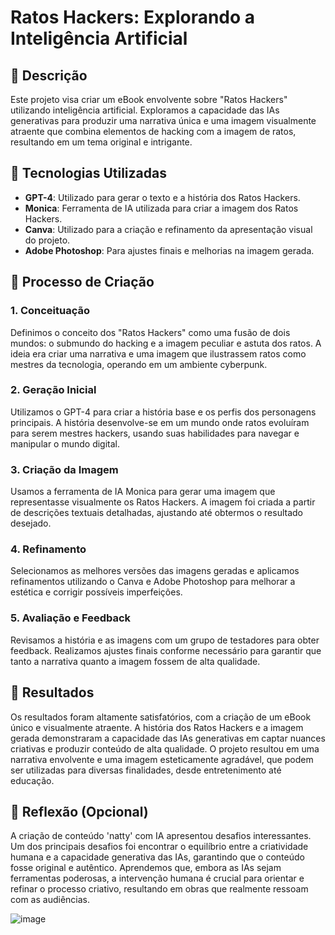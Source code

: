 # Ratos Hackers: Explorando a Inteligência Artificial

## 📒 Descrição
Este projeto visa criar um eBook envolvente sobre "Ratos Hackers" utilizando inteligência artificial. Exploramos a capacidade das IAs generativas para produzir uma narrativa única e uma imagem visualmente atraente que combina elementos de hacking com a imagem de ratos, resultando em um tema original e intrigante.

## 🤖 Tecnologias Utilizadas
- **GPT-4**: Utilizado para gerar o texto e a história dos Ratos Hackers.
- **Monica**: Ferramenta de IA utilizada para criar a imagem dos Ratos Hackers.
- **Canva**: Utilizado para a criação e refinamento da apresentação visual do projeto.
- **Adobe Photoshop**: Para ajustes finais e melhorias na imagem gerada.

## 🧐 Processo de Criação
### 1. Conceituação
Definimos o conceito dos "Ratos Hackers" como uma fusão de dois mundos: o submundo do hacking e a imagem peculiar e astuta dos ratos. A ideia era criar uma narrativa e uma imagem que ilustrassem ratos como mestres da tecnologia, operando em um ambiente cyberpunk.

### 2. Geração Inicial
Utilizamos o GPT-4 para criar a história base e os perfis dos personagens principais. A história desenvolve-se em um mundo onde ratos evoluíram para serem mestres hackers, usando suas habilidades para navegar e manipular o mundo digital.

### 3. Criação da Imagem
Usamos a ferramenta de IA Monica para gerar uma imagem que representasse visualmente os Ratos Hackers. A imagem foi criada a partir de descrições textuais detalhadas, ajustando até obtermos o resultado desejado.

### 4. Refinamento
Selecionamos as melhores versões das imagens geradas e aplicamos refinamentos utilizando o Canva e Adobe Photoshop para melhorar a estética e corrigir possíveis imperfeições. 

### 5. Avaliação e Feedback
Revisamos a história e as imagens com um grupo de testadores para obter feedback. Realizamos ajustes finais conforme necessário para garantir que tanto a narrativa quanto a imagem fossem de alta qualidade.

## 🚀 Resultados
Os resultados foram altamente satisfatórios, com a criação de um eBook único e visualmente atraente. A história dos Ratos Hackers e a imagem gerada demonstraram a capacidade das IAs generativas em captar nuances criativas e produzir conteúdo de alta qualidade. O projeto resultou em uma narrativa envolvente e uma imagem esteticamente agradável, que podem ser utilizadas para diversas finalidades, desde entretenimento até educação.

## 💭 Reflexão (Opcional)
A criação de conteúdo 'natty' com IA apresentou desafios interessantes. Um dos principais desafios foi encontrar o equilíbrio entre a criatividade humana e a capacidade generativa das IAs, garantindo que o conteúdo fosse original e autêntico. Aprendemos que, embora as IAs sejam ferramentas poderosas, a intervenção humana é crucial para orientar e refinar o processo criativo, resultando em obras que realmente ressoam com as audiências.

![image](https://github.com/user-attachments/assets/50944f76-0e81-4b19-b471-e8bca62360e2)
